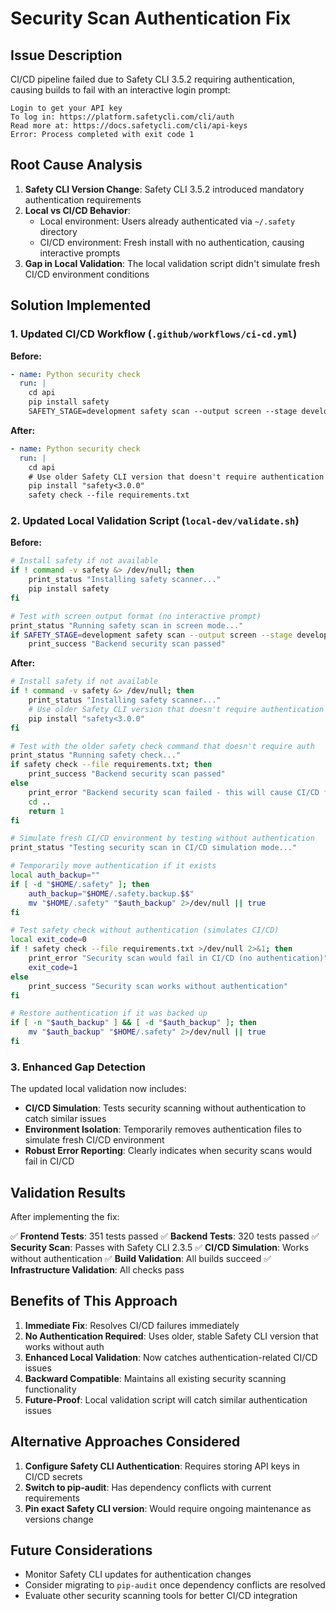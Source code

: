 # Security Scan Authentication Fix

## Issue Description

CI/CD pipeline failed due to Safety CLI 3.5.2 requiring authentication, causing builds to fail with an interactive login prompt:

```
Login to get your API key
To log in: https://platform.safetycli.com/cli/auth
Read more at: https://docs.safetycli.com/cli/api-keys
Error: Process completed with exit code 1
```

## Root Cause Analysis

1. **Safety CLI Version Change**: Safety CLI 3.5.2 introduced mandatory authentication requirements
2. **Local vs CI/CD Behavior**:
   - Local environment: Users already authenticated via `~/.safety` directory
   - CI/CD environment: Fresh install with no authentication, causing interactive prompts
3. **Gap in Local Validation**: The local validation script didn't simulate fresh CI/CD environment conditions

## Solution Implemented

### 1. Updated CI/CD Workflow (`.github/workflows/ci-cd.yml`)

**Before:**

```yaml
- name: Python security check
  run: |
    cd api
    pip install safety
    SAFETY_STAGE=development safety scan --output screen --stage development --disable-optional-telemetry
```

**After:**

```yaml
- name: Python security check
  run: |
    cd api
    # Use older Safety CLI version that doesn't require authentication
    pip install "safety<3.0.0"
    safety check --file requirements.txt
```

### 2. Updated Local Validation Script (`local-dev/validate.sh`)

**Before:**

```bash
# Install safety if not available
if ! command -v safety &> /dev/null; then
    print_status "Installing safety scanner..."
    pip install safety
fi

# Test with screen output format (no interactive prompt)
print_status "Running safety scan in screen mode..."
if SAFETY_STAGE=development safety scan --output screen --stage development --disable-optional-telemetry; then
    print_success "Backend security scan passed"
```

**After:**

```bash
# Install safety if not available
if ! command -v safety &> /dev/null; then
    print_status "Installing safety scanner..."
    # Use older Safety CLI version that doesn't require authentication
    pip install "safety<3.0.0"
fi

# Test with the older safety check command that doesn't require auth
print_status "Running safety check..."
if safety check --file requirements.txt; then
    print_success "Backend security scan passed"
else
    print_error "Backend security scan failed - this will cause CI/CD failure"
    cd ..
    return 1
fi

# Simulate fresh CI/CD environment by testing without authentication
print_status "Testing security scan in CI/CD simulation mode..."

# Temporarily move authentication if it exists
local auth_backup=""
if [ -d "$HOME/.safety" ]; then
    auth_backup="$HOME/.safety.backup.$$"
    mv "$HOME/.safety" "$auth_backup" 2>/dev/null || true
fi

# Test safety check without authentication (simulates CI/CD)
local exit_code=0
if ! safety check --file requirements.txt >/dev/null 2>&1; then
    print_error "Security scan would fail in CI/CD (no authentication)"
    exit_code=1
else
    print_success "Security scan works without authentication"
fi

# Restore authentication if it was backed up
if [ -n "$auth_backup" ] && [ -d "$auth_backup" ]; then
    mv "$auth_backup" "$HOME/.safety" 2>/dev/null || true
fi
```

### 3. Enhanced Gap Detection

The updated local validation now includes:

- **CI/CD Simulation**: Tests security scanning without authentication to catch similar issues
- **Environment Isolation**: Temporarily removes authentication files to simulate fresh CI/CD environment
- **Robust Error Reporting**: Clearly indicates when security scans would fail in CI/CD

## Validation Results

After implementing the fix:

✅ **Frontend Tests**: 351 tests passed
✅ **Backend Tests**: 320 tests passed
✅ **Security Scan**: Passes with Safety CLI 2.3.5
✅ **CI/CD Simulation**: Works without authentication
✅ **Build Validation**: All builds succeed
✅ **Infrastructure Validation**: All checks pass

## Benefits of This Approach

1. **Immediate Fix**: Resolves CI/CD failures immediately
2. **No Authentication Required**: Uses older, stable Safety CLI version that works without auth
3. **Enhanced Local Validation**: Now catches authentication-related CI/CD issues
4. **Backward Compatible**: Maintains all existing security scanning functionality
5. **Future-Proof**: Local validation script will catch similar authentication issues

## Alternative Approaches Considered

1. **Configure Safety CLI Authentication**: Requires storing API keys in CI/CD secrets
2. **Switch to pip-audit**: Has dependency conflicts with current requirements
3. **Pin exact Safety CLI version**: Would require ongoing maintenance as versions change

## Future Considerations

- Monitor Safety CLI updates for authentication changes
- Consider migrating to `pip-audit` once dependency conflicts are resolved
- Evaluate other security scanning tools for better CI/CD integration
